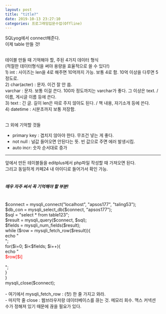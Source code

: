 ```yaml
---
layout: post
title: "title?"
date: 2019-10-13 23:27:10
categories: 프로그래밍입문수업(Offline)
---
```


SQLyog에서 connect해준다.<br>
이제 table 만들 것!<br><br>

테이블 만들 때 기억해야 할, 주된 4가지 데이터 형식<br>
(적절한 데이터형식을 써야 용량을 효율적으로 쓸 수 있다!)<br>
	1) int : 사이즈는 len을 4로 해주면 10억까지 가능. 보통 4로 함. 10억 이상을 다루면 5 정도로.<br>
	2) char(acter) : 문자. 이건 잘 안 씀.<br>
	varchar : 문자. 보통 이걸 쓴다. 100자 정도까지는 varchar가 좋다. 그 이상은 text. / 이름, 게시글 이름 등에 쓴다.<br>
	3) text : 긴 글. 길이 len은 따로 주지 않아도 된다. / 책 내용, 자기소개 등에 쓴다.<br>
	4) datetime : 시분초까지 보통 저장함.<br><br>

그 외에 기억할 것들<br>
* primary key : 겹치지 않아야 한다. 무조건 넣는 게 좋다.<br>
* not null : 널값 들어오면 안된다는 뜻. 빈 값으로 주면 에러 발생시킴.<br>
* auto incr: 숫자 순서대로 증가<br>

------------------------------------------

앞에서 만든 테이블들을 editplus에서 php파일 작성할 때 가져오면 된다.<br>
그리고 동일하게 카페24 내 아이디로 들어가서 확인 가능.<br><br>

##### 매우 자주 써서 꼭 기억해야 할 부분!<br><br>

<?
<br>$connect = mysqli_connect("localhost", "apsos177", "taling53");<br>

$db_con = mysqli_select_db($connect, "apsos177");<br>

$sql = "select * from table123"; <br>
$result = mysqli_query($connect, $sql);<br>

$fields = mysqli_num_fields($result);<br>

while ($row = mysqli_fetch_row($result)){ <br>
	echo "<br>";<br>
	for($i=0; $i<$fields; $i++){ <br>
	echo "<br><div style='color:red'> $row[$i] </div></br>"; <br>
	} <br>
} <br>
mysqli_close($connect); <br><br>

- 여기에서 mysqli_fetch_row : (첫) 한 줄 가지고 와라.<br>
- 마지막 줄 close : 웹브라우저랑 데이터베이스를 끊는 것. 메모리 회수. 맥스 커넥션 수가 정해져 있기 때문에 끊을 필요가 있다.
